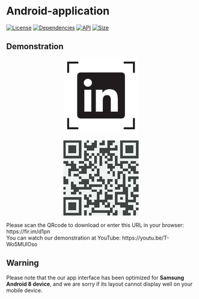 # Android-application
[![License](https://img.shields.io/badge/License-Apache%202-brightgreen.svg)](https://www.apache.org/licenses/LICENSE-2.0)
[![Dependencies](https://img.shields.io/badge/dependencies-recent-green.svg)](https://github.com/ybq/Android-SpinKit)
[![API](https://img.shields.io/badge/API-24%2B-orange.svg?style=flat)](https://android-arsenal.com/api?level=24)
[![Size](https://img.shields.io/badge/Size-1.4MB-critical.svg)](https://fir.im/d1pn)
## Demonstration
<p align="center"><img src="images/LinkedInFinder Icon.jpg"><span style="display:block;">&emsp;&emsp;&emsp;&emsp;</span><img src="images/QR code.jpg"></p>
Please scan the QRcode to download or enter this URL in your browser: https://fir.im/d1pn<br>
You can watch our demonstration at YouTube: https://youtu.be/T-Wo5MUlOso<br>

## Warning
Please note that the our app interface has been optimized for **Samsung Android 8 device**, and we are sorry if its layout cannot display well on your mobile device.
